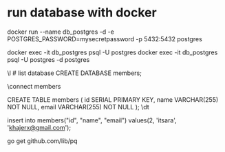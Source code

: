 # run database with docker
docker run --name db_postgres -d -e POSTGRES_PASSWORD=mysecretpassword -p 5432:5432 postgres 

docker exec -it db_postgres psql -U postgres
docker exec -it db_postgres psql -U postgres -d postgres

\l # list database 
CREATE DATABASE members;


\connect members

CREATE TABLE members (
	id SERIAL PRIMARY KEY,
	name VARCHAR(255) NOT NULL,
	email VARCHAR(255) NOT NULL 
);
\dt

insert into members("id", "name", "email") values(2, 'itsara', 'khajerx@gmail.com');



go get github.com/lib/pq
